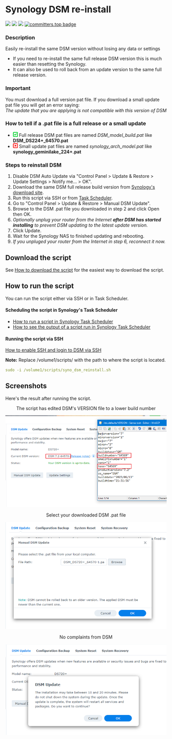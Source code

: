 # Synology DSM re-install

<a href="https://github.com/007revad/Synology_DSM_reinstall/releases"><img src="https://img.shields.io/github/release/007revad/Synology_DSM_reinstall.svg"></a>
<a href="https://hits.seeyoufarm.com"><img src="https://hits.seeyoufarm.com/api/count/incr/badge.svg?url=https%3A%2F%2Fgithub.com%2F007revad%2FDSM_reinstallh&count_bg=%2379C83D&title_bg=%23555555&icon=&icon_color=%23E7E7E7&title=views&edge_flat=false"/></a>
[![](https://img.shields.io/static/v1?label=Sponsor&message=%E2%9D%A4&logo=GitHub&color=%23fe8e86)](https://github.com/sponsors/007revad)
[![committers.top badge](https://user-badge.committers.top/australia/007revad.svg)](https://user-badge.committers.top/australia/007revad)

### Description
Easily re-install the same DSM version without losing any data or settings

  - If you need to re-install the same full release DSM version this is much easier than resetting the Synology.
  - It can also be used to roll back from an update version to the same full release version.

### Important

You must download a full version pat file. If you download a small update pat file you will get an error saying: <br> *The update that you are applying is not compatible with this version of DSM*

### How to tell if a .pat file is a full release or a small update
  - <img src="images/tick.svg" width="15" height="15"> Full release DSM pat files are named *DSM_model_build.pat* like **DSM_DS224+_64570.pat**
  - <img src="images/cross.svg" width="15" height="15"> Small update pat files are named *synology_arch_model.pat* like **synology_geminilake_224+.pat**

### Steps to reinstall DSM
1. Disable DSM Auto Update via "Control Panel > Update & Restore > Update Settings > Notify me... > OK".
2. Download the same DSM full release build version from <a href=https://archive.synology.com/download/Os/DSM/>Synology's download site</a>.
3. Run this script via SSH or from <a href=how_to_run_from_scheduler.md/>Task Scheduler</a>.
4. Go to "Control Panel > Update & Restore > Manual DSM Update".
5. Browse to the DSM .pat file you downloaded in step 2 and click Open then OK.
6. *Optionally unplug your router from the Internet **after DSM has started installing** to prevent DSM updating to the latest update version.*
7. Click Update.
8. Wait for the Synology NAS to finished updating and rebooting.
9. *If you unpluged your router from the Internet in step 6, reconnect it now.*

## Download the script
See <a href=images/how_to_download_generic.png/>How to download the script</a> for the easiest way to download the script.

## How to run the script
You can run the script either via SSH or in Task Scheduler.

#### Scheduling the script in Synology's Task Scheduler

- <a href=how_to_run_from_scheduler.md/>How to run a script in Synology Task Scheduler</a> 
- <a href=how_to_see_output_in_scheduler.md>How to see the output of a script run in Synology Task Scheduler</a>

#### Running the script via SSH

[How to enable SSH and login to DSM via SSH](https://kb.synology.com/en-global/DSM/tutorial/How_to_login_to_DSM_with_root_permission_via_SSH_Telnet)

**Note:** Replace /volume1/scripts/ with the path to where the script is located.
```YAML
sudo -i /volume1/scripts/syno_dsm_reinstall.sh
```

## Screenshots
Here's the result after running the script.

<p align="center">The script has edited DSM's VERSION file to a lower build number</p>
<p align="center"><img src="/images/reinstall_dsm_step-1.png"></p>

<p align="center">Select your downloaded DSM .pat file</p>
<p align="center"><img src="/images/reinstall_dsm_step-2.png"></p>

<p align="center">No complaints from DSM</p>
<p align="center"><img src="/images/reinstall_dsm_step-3.png"></p>
